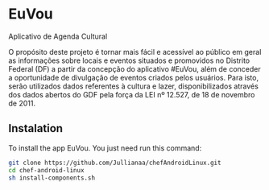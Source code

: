 # EuVou
Aplicativo de Agenda Cultural

O propósito deste projeto é tornar mais fácil e acessível ao público em geral as informações sobre locais e eventos situados e promovidos no Distrito Federal (DF) a partir da concepção do aplicativo #EuVou, além de conceder a oportunidade de divulgação de eventos criados pelos usuários. 
Para isto, serão utilizados dados referentes à cultura e lazer, disponibilizados através dos dados abertos do GDF pela força da LEI nº 12.527, de 18 de novembro de 2011.

## Instalation

To install the app EuVou. You just need run this command:
```sh
git clone https://github.com/Jullianaa/chefAndroidLinux.git
cd chef-android-linux
sh install-components.sh
```
